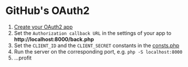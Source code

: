 # GitHub's OAuth2

1. [Create your OAuth2 app](https://github.com/settings/developers)
2. Set the `Authorization callback URL` in the settings of your app to **http://localhost:8000/back.php**
3. Set the `CLIENT_ID` and the `CLIENT_SECRET` constants in the [consts.php](./consts.php)
4. Run the server on the corresponding port, e.g. `php -S localhost:8000`
5. ...profit
